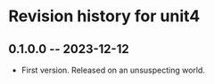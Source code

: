 # Revision history for unit4

## 0.1.0.0 -- 2023-12-12

-   First version. Released on an unsuspecting world.
